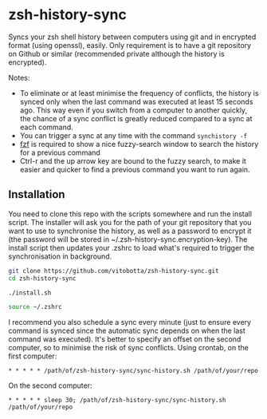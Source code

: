# zsh-history-sync

Syncs your zsh shell history between computers using git and in encrypted format (using openssl), easily. Only requirement is to have a git repository on Github or similar (recommended private although the history is encrypted).

Notes:
- To eliminate or at least minimise the frequency of conflicts, the history is synced only when the last command was executed at least 15 seconds ago. This way even if you switch from a computer to another quickly, the chance of a sync conflict is greatly reduced compared to a sync at each command.
- You can trigger a sync at any time with the command `synchistory -f`
- [fzf](https://github.com/junegunn/fzf) is required to show a nice fuzzy-search window to search the history for a previous command
- Ctrl-r and the up arrow key are bound to the fuzzy search, to make it easier and quicker to find a previous command you want to run again.

## Installation

You need to clone this repo with the scripts somewhere and run the install script. The installer will ask you for the path of your git repository that you want to use to synchronise the history, as well as a password to encrypt it (the password will be stored in ~/.zsh-history-sync.encryption-key). The install script then updates your .zshrc to load what's required to trigger the synchronisation in background.

```bash
git clone https://github.com/vitobotta/zsh-history-sync.git
cd zsh-history-sync

./install.sh

source ~/.zshrc
```

I recommend you also schedule a sync every minute (just to ensure every command is synced since the automatic sync depends on when the last command was executed). It's better to specify an offset on the second computer, so to minimise the risk of sync conflicts. Using crontab, on the first computer:

```
* * * * * /path/of/zsh-history-sync/sync-history.sh /path/of/your/repo
```

On the second computer:

```
* * * * * sleep 30; /path/of/zsh-history-sync/sync-history.sh /path/of/your/repo
```





